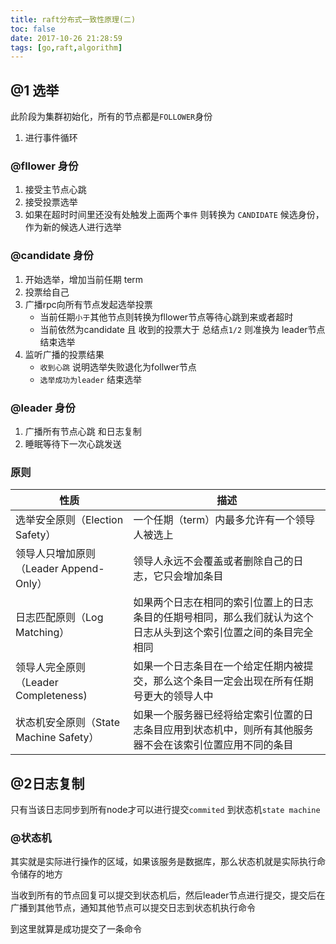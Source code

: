 ```yaml
---
title: raft分布式一致性原理(二)
toc: false
date: 2017-10-26 21:28:59
tags: [go,raft,algorithm]
---
```

## @1 选举

此阶段为集群初始化，所有的节点都是`FOLLOWER`身份

1. 进行事件循环 

### @fllower 身份
1. 接受主节点心跳
2. 接受投票选举
3. 如果在超时时间里还没有处触发上面两个`事件` 则转换为 `CANDIDATE` 候选身份，作为新的候选人进行选举

### @candidate 身份
1. 开始选举，增加当前任期 term
2. 投票给自己
3. 广播rpc向所有节点发起选举投票
    - 当前任期`小于`其他节点则转换为fllower节点等待心跳到来或者超时
    - 当前依然为candidate 且 收到的投票大于 总结点`1/2` 则准换为 leader节点结束选举
4. 监听广播的投票结果
    - `收到心跳` 说明选举失败退化为follwer节点
    - `选举成功为leader` 结束选举
### @leader 身份
1. 广播所有节点心跳 和日志复制
2. 睡眠等待下一次心跳发送


### 原则

性质  |	描述
-------|------
选举安全原则（Election Safety）	|一个任期（term）内最多允许有一个领导人被选上
领导人只增加原则（Leader Append-Only）	|领导人永远不会覆盖或者删除自己的日志，它只会增加条目
日志匹配原则（Log Matching）	|如果两个日志在相同的索引位置上的日志条目的任期号相同，那么我们就认为这个日志从头到这个索引位置之间的条目完全相同
领导人完全原则（Leader Completeness)	|如果一个日志条目在一个给定任期内被提交，那么这个条目一定会出现在所有任期号更大的领导人中
状态机安全原则（State Machine Safety）	|如果一个服务器已经将给定索引位置的日志条目应用到状态机中，则所有其他服务器不会在该索引位置应用不同的条目

## @2日志复制
只有当该日志同步到所有node才可以进行提交`commited` 到状态机`state machine`

### @状态机
其实就是实际进行操作的区域，如果该服务是数据库，那么状态机就是实际执行命令储存的地方

当收到所有的节点回复可以提交到状态机后，然后leader节点进行提交，提交后在广播到其他节点，通知其他节点可以提交日志到状态机执行命令

到这里就算是成功提交了一条命令